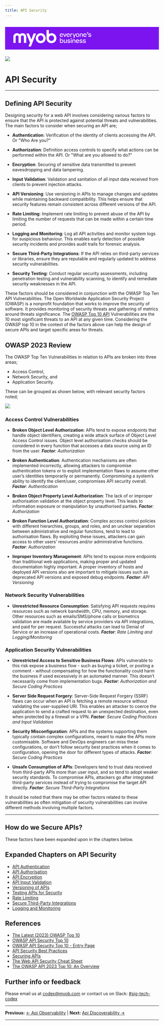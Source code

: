 ```yaml
---
title: API Security
---
```


![MYOB Banner](../../../assets/images/myob-banner.png)
---


<!-- confluence-page-id: 9547514023 -->
![](../../assets/BANNER.png)

# API Security

---

## Defining API Security

Designing security for a web API involves considering various factors to ensure that the API is protected against potential threats and vulnerabilities. The main factors to consider when securing an API are;

- **Authentication**: Verification of the identity of clients accessing the API. Or "Who Are you?"

- **Authorization**: Definition access controls to specify what actions can be performed within the API. Or "What are you allowed to do?"

- **Encryption**: Securing of sensitive data transmitted to prevent eavesdropping and data tampering.

- **Input Validation**: Validation and sanitation of all input data received from clients to prevent injection attacks.

- **API Versioning**: Use versioning in APIs to manage changes and updates while maintaining backward compatibility. This helps ensure that security features remain consistent across different versions of the API.

- **Rate Limiting**: Implement rate limiting to prevent abuse of the API by limiting the number of requests that can be made within a certain time period.

- **Logging and Monitoring**: Log all API activities and monitor system logs for suspicious behaviour. This enables early detection of possible security incidents and provides audit trails for forensic analysis.

- **Secure Third-Party Integrations**: If the API relies on third-party services or libraries, ensure they are reputable and regularly updated to address security vulnerabilities.

- **Security Testing**: Conduct regular security assessments, including penetration testing and vulnerability scanning, to identify and remediate security weaknesses in the API.

These factors should be considered in conjunction with the OWASP Top Ten API Vulnerabilities. The Open Worldwide Application Security Project (OWASP) is a nonprofit foundation that works to improve the security of software. It provides monitoring of security threats and gathering of metrics around threats significance. The [OWASP Top 10 API](https://owasp.org/www-project-top-ten/) Vulnerabilities are the 10 most significant threats to an API at any given time. Considering the OWASP top 10 in the context of the factors above can help the design of secure APIs and target specific areas for threats.

## OWASP 2023 Review

The OWASP Top Ten Vulnerabilities in relation to APIs are broken into three areas;

- Access Control,
- Network Security, and
- Application Security.

These can be grouped as shown below, with relevant security factors noted;

![](../../assets/API-Security/OWASP2023.png)

### Access Control Vulnerabilities

- **Broken Object Level Authorization**: APIs tend to expose endpoints that handle object identifiers, creating a wide attack surface of Object Level Access Control issues. Object level authorisation checks should be considered in every function that accesses a data source using an ID from the user.  _**Factor**: Authorization_

- **Broken Authentication**: Authentication mechanisms are often implemented incorrectly, allowing attackers to compromise authentication tokens or to exploit implementation flaws to assume other user’s identities temporarily or permanently. Compromising a system’s ability to identify the client/user, compromises API security overall. _**Factor**: Authentication_

- **Broken Object Property Level Authorization**: The lack of or improper authorisation validation at the object property level. This leads to information exposure or manipulation by unauthorised parties. _**Factor**: Authorization_

- **Broken Function Level Authorization**: Complex access control policies with different hierarchies, groups, and roles, and an unclear separation between administrative and regular functions, tend to lead to authorisation flaws. By exploiting these issues, attackers can gain access to other users’ resources and/or administrative functions. _**Factor**: Authorization_

- **Improper Inventory Management**: APIs tend to expose more endpoints than traditional web applications, making proper and updated documentation highly important. A proper inventory of hosts and deployed API versions also are important to mitigate issues such as deprecated API versions and exposed debug endpoints. _**Factor**: API Versioning_

### Network Security Vulnerabilities

- **Unrestricted Resource Consumption**: Satisfying API requests requires resources such as network bandwidth, CPU, memory, and storage. Other resources such as emails/SMS/phone calls or biometrics validation are made available by service providers via API integrations, and paid for per request. Successful attacks can lead to Denial of Service or an increase of operational costs. _**Factor**: Rate Limiting and Logging/Monitoring_

### Application Security Vulnerabilities

- **Unrestricted Access to Sensitive Business Flows**: APIs vulnerable to this risk expose a business flow - such as buying a ticket, or posting a comment - without compensating for how the functionality could harm the business if used excessively in an automated manner. This doesn’t necessarily come from implementation bugs. _**Factor**: Authorization and Secure Coding Practices_

- **Server Side Request Forgery**: Server-Side Request Forgery (SSRF) flaws can occur when an API is fetching a remote resource without validating the user-supplied URI. This enables an attacker to coerce the application to send a crafted request to an unexpected destination, even when protected by a firewall or a VPN. _**Factor**: Secure Coding Practices and Input Validation_

- **Security Misconfiguration**: APIs and the systems supporting them typically contain complex configurations, meant to make the APIs more customisable. Software and DevOps engineers can miss these configurations, or don’t follow security best practices when it comes to configuration, opening the door for different types of attacks. _**Factor**: Secure Coding Practices_

- **Unsafe Consumption of APIs**: Developers tend to trust data received from third-party APIs more than user input, and so tend to adopt weaker security standards. To compromise APIs, attackers go after integrated third-party services instead of trying to compromise the target API directly. _**Factor**: Secure Third-Party Integrations_

It should be noted that there may be other factors related to these vulnerabilities as often mitigation of security vulnerabilities can involve different methods involving multiple factors.

___________________________________________________

## How do we Secure APIs?

These factors have been expanded upon in the chapters below.

## Expanded Chapters on API Security

- [API Authentication](./authentication.md)
- [API Authorisation](./authorisation.md)
- [API Encryption](./encryption.md)
- [API Input Validation](./input-validation.md)
- [Versioning of APIs](./versioning.md)
- [Testing APIs for Security](./testing-for-security.md)
- [Rate Limiting](./rate-limiting.md)
- [Secure Third-Party Integrations](./secure-third-party-integrations.md)
- [Logging and Monitoring](./monitoring-security.md)

## References

- [The Latest (2023) OWASP Top 10](https://owasp.org/API-Security/editions/2023/en/0x00-header/)
- [OWASP API Security Top 10](https://owasp.org/www-project-api-security/)
- [OWASP API Security Top 10 - Entry Page](https://owasp.org/www-project-top-ten/)
- [API Security Best Practices](https://apievangelist.com/tags/security/)
- [Securing APIs](https://www.manning.com/books/securing-apis)
- [The Web API Security Cheat Sheet](https://cheatsheetseries.owasp.org/cheatsheets/REST_Security_Cheat_Sheet.html)
- [The OWASP API 2023 Top 10: An Overview](https://www.linkedin.com/learning/the-owasp-api-2023-top-10-an-overview/owasp-and-the-owasp-api-security-project?u=2105513)

## Further info or feedback

Please email us at <codex@myob.com> or contact us on Slack: [#sig-tech-codex](https://myob.slack.com/archives/C02N8ADPGUX)

---

**Previous:** [← Api Observability](../api-observability/README.md) | **Next:** [Api Discoverability →](../api-discoverability/README.md)

---
